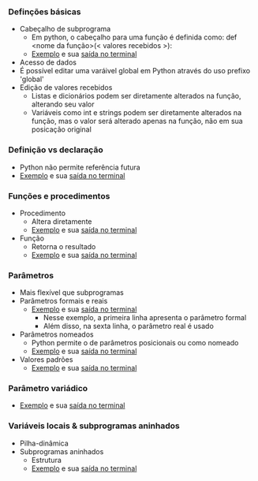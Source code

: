 ### Definções básicas 
- Cabeçalho de subprograma
  - Em python, o cabeçalho para uma função é definida como: def <nome da função>(< valores recebidos >):
  - [Exemplo](https://github.com/LeonardoCFilho/Diario_de_bordo_2-LPP-2024.1/blob/main/Codigos_e_Exemplos/01.Subprogramas/Slide_12/1.Exemplo_Funcao.py) e sua [saída no terminal](https://github.com/LeonardoCFilho/Diario_de_bordo_2-LPP-2024.1/blob/main/Codigos_e_Exemplos/01.Subprogramas/Slide_12/1.Exemplo_Funcao.png)
- Acesso de dados
 - É possível editar uma varáivel global em Python através do uso prefixo 'global' 
 - Edição de valores recebidos
   - Listas e dicionários podem ser diretamente alterados na função, alterando seu valor
   - Variáveis como int e strings podem ser diretamente alterados na função, mas o valor será alterado apenas na função, não em sua posicação original  

### Definição vs declaração
- Python não permite referência futura
- [Exemplo](https://github.com/LeonardoCFilho/Diario_de_bordo_2-LPP-2024.1/blob/main/Codigos_e_Exemplos/01.Subprogramas/Slide_12/2.Referencia_Futura.py) e sua [saída no terminal](https://github.com/LeonardoCFilho/Diario_de_bordo_2-LPP-2024.1/blob/main/Codigos_e_Exemplos/01.Subprogramas/Slide_12/2.Referencia_Futura.png)

### Funções e procedimentos
- Procedimento
  - Altera diretamente
  - [Exemplo](https://github.com/LeonardoCFilho/Diario_de_bordo_2-LPP-2024.1/blob/main/Codigos_e_Exemplos/01.Subprogramas/Slide_12/3.Procedimento.py) e sua [saída no terminal](https://github.com/LeonardoCFilho/Diario_de_bordo_2-LPP-2024.1/blob/main/Codigos_e_Exemplos/01.Subprogramas/Slide_12/3.Procedimento.png)
- Função
  - Retorna o resultado
  - [Exemplo](https://github.com/LeonardoCFilho/Diario_de_bordo_2-LPP-2024.1/blob/main/Codigos_e_Exemplos/01.Subprogramas/Slide_12/4.Funcao.py) e sua [saída no terminal](https://github.com/LeonardoCFilho/Diario_de_bordo_2-LPP-2024.1/blob/main/Codigos_e_Exemplos/01.Subprogramas/Slide_12/4.Funcao.png)

### Parâmetros
- Mais flexível que subprogramas
- Parâmetros formais e reais
  - [Exemplo](https://github.com/LeonardoCFilho/Diario_de_bordo_2-LPP-2024.1/blob/main/Codigos_e_Exemplos/01.Subprogramas/Slide_12/4.Funcao.py) e sua [saída no terminal](https://github.com/LeonardoCFilho/Diario_de_bordo_2-LPP-2024.1/blob/main/Codigos_e_Exemplos/01.Subprogramas/Slide_12/4.Funcao.png)
    - Nesse exemplo, a primeira linha apresenta o parâmetro formal
    - Além disso, na sexta linha, o parâmetro real é usado
- Parâmetros nomeados
  - Python permite o de parâmetros posicionais ou como nomeado
  - [Exemplo](https://github.com/LeonardoCFilho/Diario_de_bordo_2-LPP-2024.1/blob/main/Codigos_e_Exemplos/01.Subprogramas/Slide_12/5.Parametro_nomeado.py) e sua [saída no terminal](https://github.com/LeonardoCFilho/Diario_de_bordo_2-LPP-2024.1/blob/main/Codigos_e_Exemplos/01.Subprogramas/Slide_12/5.Parametro_nomeado.png)
- Valores padrões
  - [Exemplo](https://github.com/LeonardoCFilho/Diario_de_bordo_2-LPP-2024.1/blob/main/Codigos_e_Exemplos/01.Subprogramas/Slide_12/6.Valores_padroes.py) e sua [saída no terminal](https://github.com/LeonardoCFilho/Diario_de_bordo_2-LPP-2024.1/blob/main/Codigos_e_Exemplos/01.Subprogramas/Slide_12/6.Valores_padroes.png)

### Parâmetro variádico 
- [Exemplo]() e sua [saída no terminal]()

### Variáveis locais & subprogramas aninhados
- Pilha-dinâmica
- Subprogramas aninhados
  - Estrutura
  - [Exemplo]() e sua [saída no terminal]()
